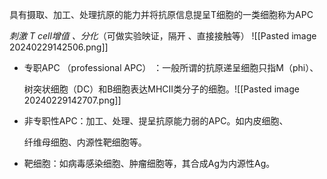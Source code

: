 具有摄取、加工、处理抗原的能力并将抗原信息提呈T细胞的一类细胞称为APC

*刺激 T cell增值 、分化*（可做实验映证，隔开  、直接接触等）
![[Pasted image 20240229142506.png]]

- 专职APC （professional APC） ：一般所谓的抗原递呈细胞只指M（phi）、

    树突状细胞（DC）和B细胞表达MHCⅡ类分子的细胞。![[Pasted image 20240229142707.png]]

- 非专职性APC：加工、处理、提呈抗原能力弱的APC。如内皮细胞、

	纤维母细胞、内源性靶细胞等。

- 靶细胞：如病毒感染细胞、肿瘤细胞等，其合成Ag为内源性Ag。